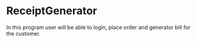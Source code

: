 # ReceiptGenerator
In this program user will be able to login, place order and generator bill for the customer.
